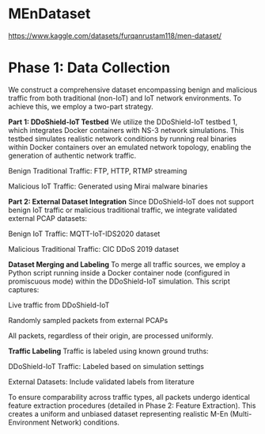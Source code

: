 # MEnDataset


https://www.kaggle.com/datasets/furqanrustam118/men-dataset/

# Phase 1: Data Collection

We construct a comprehensive dataset encompassing benign and malicious traffic from both traditional (non-IoT) and IoT network environments. To achieve this, we employ a two-part strategy.

**Part 1: DDoShield-IoT Testbed**
We utilize the DDoShield-IoT testbed 1, which integrates Docker containers with NS-3 network simulations. This testbed simulates realistic network conditions by running real binaries within Docker containers over an emulated network topology, enabling the generation of authentic network traffic.

Benign Traditional Traffic: FTP, HTTP, RTMP streaming

Malicious IoT Traffic: Generated using Mirai malware binaries

**Part 2: External Dataset Integration**
Since DDoShield-IoT does not support benign IoT traffic or malicious traditional traffic, we integrate validated external PCAP datasets:

Benign IoT Traffic: MQTT-IoT-IDS2020 dataset

Malicious Traditional Traffic: CIC DDoS 2019 dataset

**Dataset Merging and Labeling**
To merge all traffic sources, we employ a Python script running inside a Docker container node (configured in promiscuous mode) within the DDoShield-IoT simulation. This script captures:

Live traffic from DDoShield-IoT

Randomly sampled packets from external PCAPs

All packets, regardless of their origin, are processed uniformly.

**Traffic Labeling**
Traffic is labeled using known ground truths:

DDoShield-IoT Traffic: Labeled based on simulation settings

External Datasets: Include validated labels from literature

To ensure comparability across traffic types, all packets undergo identical feature extraction procedures (detailed in Phase 2: Feature Extraction). This creates a uniform and unbiased dataset representing realistic M-En (Multi-Environment Network) conditions.


